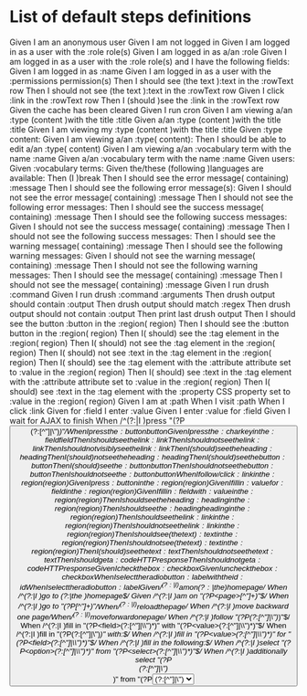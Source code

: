 # List of default steps definitions

Given I am an anonymous user
Given I am not logged in
Given I am logged in as a user with the :role role(s)
Given I am logged in as a/an :role
Given I am logged in as a user with the :role role(s) and I have the following fields:
Given I am logged in as :name
Given I am logged in as a user with the :permissions permission(s)
Then I should see (the text ):text in the :rowText row
Then I should not see (the text ):text in the :rowText row
Given I click :link in the :rowText row
Then I (should )see the :link in the :rowText row
Given the cache has been cleared
Given I run cron
Given I am viewing a/an :type (content )with the title :title
Given a/an :type (content )with the title :title
Given I am viewing my :type (content )with the title :title
Given :type content:
Given I am viewing a/an :type( content):
Then I should be able to edit a/an :type( content)
Given I am viewing a/an :vocabulary term with the name :name
Given a/an :vocabulary term with the name :name
Given users:
Given :vocabulary terms:
Given the/these (following )languages are available:
Then (I )break
Then I should see the error message( containing) :message
Then I should see the following error message(s):
Given I should not see the error message( containing) :message
Then I should not see the following error messages:
Then I should see the success message( containing) :message
Then I should see the following success messages:
Given I should not see the success message( containing) :message
Then I should not see the following success messages:
Then I should see the warning message( containing) :message
Then I should see the following warning messages:
Given I should not see the warning message( containing) :message
Then I should not see the following warning messages:
Then I should see the message( containing) :message
Then I should not see the message( containing) :message
Given I run drush :command
Given I run drush :command :arguments
Then drush output should contain :output
Then drush output should match :regex
Then drush output should not contain :output
Then print last drush output
Then I should see the button :button in the :region( region)
Then I should see the :button button in the :region( region)
Then I( should) see the :tag element in the :region( region)
Then I( should) not see the :tag element in the :region( region)
Then I( should) not see :text in the :tag element in the :region( region)
Then I( should) see the :tag element with the :attribute attribute set to :value in the :region( region)
Then I( should) see :text in the :tag element with the :attribute attribute set to :value in the :region( region)
Then I( should) see :text in the :tag element with the :property CSS property set to :value in the :region( region)
Given I am at :path
When I visit :path
When I click :link
Given for :field I enter :value
Given I enter :value for :field
Given I wait for AJAX to finish
When /^(?:|I )press "(?P<button>(?:[^"]|\\")*)"$/
When I press the :button button
Given I press the :char key in the :field field
Then I should see the link :link
Then I should not see the link :link
Then I should not visibly see the link :link
Then I (should )see the heading :heading
Then I (should )not see the heading :heading
Then I (should ) see the button :button
Then I (should ) see the :button button
Then I should not see the button :button
Then I should not see the :button button
When I follow/click :link in the :region( region)
Given I press :button in the :region( region)
Given I fill in :value for :field in the :region( region)
Given I fill in :field with :value in the :region( region)
Then I should see the heading :heading in the :region( region)
Then I should see the :heading heading in the :region( region)
Then I should see the link :link in the :region( region)
Then I should not see the link :link in the :region( region)
Then I should see( the text) :text in the :region( region)
Then I should not see( the text) :text in the :region( region)
Then I (should )see the text :text
Then I should not see the text :text
Then I should get a :code HTTP response
Then I should not get a :code HTTP response
Given I check the box :checkbox
Given I uncheck the box :checkbox
When I select the radio button :label with the id :id
When I select the radio button :label
Given /^(?:|I )am on (?:|the )homepage$/
When /^(?:|I )go to (?:|the )homepage$/
Given /^(?:|I )am on "(?P<page>[^"]+)"$/
When /^(?:|I )go to "(?P<page>[^"]+)"$/
When /^(?:|I )reload the page$/
When /^(?:|I )move backward one page$/
When /^(?:|I )move forward one page$/
When /^(?:|I )follow "(?P<link>(?:[^"]|\\")*)"$/
When /^(?:|I )fill in "(?P<field>(?:[^"]|\\")*)" with "(?P<value>(?:[^"]|\\")*)"$/
When /^(?:|I )fill in "(?P<field>(?:[^"]|\\")*)" with:$/
When /^(?:|I )fill in "(?P<value>(?:[^"]|\\")*)" for "(?P<field>(?:[^"]|\\")*)"$/
When /^(?:|I )fill in the following:$/
When /^(?:|I )select "(?P<option>(?:[^"]|\\")*)" from "(?P<select>(?:[^"]|\\")*)"$/
When /^(?:|I )additionally select "(?P<option>(?:[^"]|\\")*)" from "(?P<select>(?:[^"]|\\")*)"$/
When /^(?:|I )check "(?P<option>(?:[^"]|\\")*)"$/
When /^(?:|I )uncheck "(?P<option>(?:[^"]|\\")*)"$/
When /^(?:|I )attach the file "(?P<path>[^"]*)" to "(?P<field>(?:[^"]|\\")*)"$/
Then /^(?:|I )should be on "(?P<page>[^"]+)"$/
Then /^(?:|I )should be on (?:|the )homepage$/
Then /^the (?i)url(?-i) should match (?P<pattern>"(?:[^"]|\\")*")$/
Then /^the response status code should be (?P<code>\d+)$/
Then /^the response status code should not be (?P<code>\d+)$/
Then /^(?:|I )should see "(?P<text>(?:[^"]|\\")*)"$/
Then /^(?:|I )should not see "(?P<text>(?:[^"]|\\")*)"$/
Then /^(?:|I )should see text matching (?P<pattern>"(?:[^"]|\\")*")$/
Then /^(?:|I )should not see text matching (?P<pattern>"(?:[^"]|\\")*")$/
Then /^the response should contain "(?P<text>(?:[^"]|\\")*)"$/
Then /^the response should not contain "(?P<text>(?:[^"]|\\")*)"$/
Then /^(?:|I )should see "(?P<text>(?:[^"]|\\")*)" in the "(?P<element>[^"]*)" element$/
Then /^(?:|I )should not see "(?P<text>(?:[^"]|\\")*)" in the "(?P<element>[^"]*)" element$/
Then /^the "(?P<element>[^"]*)" element should contain "(?P<value>(?:[^"]|\\")*)"$/
Then /^the "(?P<element>[^"]*)" element should not contain "(?P<value>(?:[^"]|\\")*)"$/
Then /^(?:|I )should see an? "(?P<element>[^"]*)" element$/
Then /^(?:|I )should not see an? "(?P<element>[^"]*)" element$/
Then /^the "(?P<field>(?:[^"]|\\")*)" field should contain "(?P<value>(?:[^"]|\\")*)"$/
Then /^the "(?P<field>(?:[^"]|\\")*)" field should not contain "(?P<value>(?:[^"]|\\")*)"$/
Then /^(?:|I )should see (?P<num>\d+) "(?P<element>[^"]*)" elements?$/
Then /^the "(?P<checkbox>(?:[^"]|\\")*)" checkbox should be checked$/
Then /^the "(?P<checkbox>(?:[^"]|\\")*)" checkbox is checked$/
Then /^the checkbox "(?P<checkbox>(?:[^"]|\\")*)" (?:is|should be) checked$/
Then /^the "(?P<checkbox>(?:[^"]|\\")*)" checkbox should (?:be unchecked|not be checked)$/
Then /^the "(?P<checkbox>(?:[^"]|\\")*)" checkbox is (?:unchecked|not checked)$/
Then /^the checkbox "(?P<checkbox>(?:[^"]|\\")*)" should (?:be unchecked|not be checked)$/
Then /^the checkbox "(?P<checkbox>(?:[^"]|\\")*)" is (?:unchecked|not checked)$/
Then /^print current URL$/
Then /^print last response$/
Then /^show last response$/
Then exactly the following roles should exist
Then exactly the following content entity type bundles should exist
Then exactly the following fields should exist
Then exactly the following image styles should exist
Then exactly the following image effects should exist
Then exactly the following menus should exist
Then exactly the following views should exist
Then exactly the following views displays should exist
Then exactly the following workflows should exist
Then exactly the following workflow states should exist
Then exactly the following workflow transitions should exist

© 2020-2021. This work is licensed under a [Creative Commons Attribution-ShareAlike 4.0 International License](http://creativecommons.org/licenses/by-sa/4.0/).
